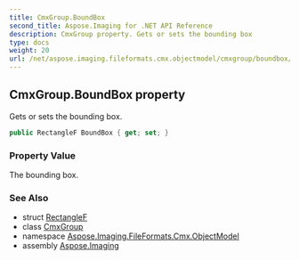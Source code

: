 ```yaml
---
title: CmxGroup.BoundBox
second_title: Aspose.Imaging for .NET API Reference
description: CmxGroup property. Gets or sets the bounding box
type: docs
weight: 20
url: /net/aspose.imaging.fileformats.cmx.objectmodel/cmxgroup/boundbox/
---
```

## CmxGroup.BoundBox property

Gets or sets the bounding box.

```csharp
public RectangleF BoundBox { get; set; }
```

### Property Value

The bounding box.

### See Also

* struct [RectangleF](../../../aspose.imaging/rectanglef/)
* class [CmxGroup](../)
* namespace [Aspose.Imaging.FileFormats.Cmx.ObjectModel](../../cmxgroup/)
* assembly [Aspose.Imaging](../../../)


